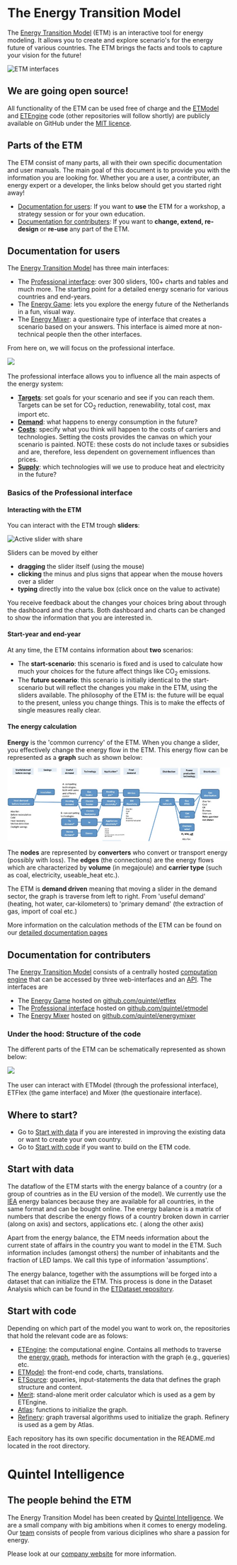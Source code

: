 # The Energy Transition Model

The [Energy Transition Model](http://www.energytransitionmodel.com) (ETM) 
is an interactive tool for energy modeling. It allows you to create and explore 
scenario's for the energy future of various countries. 
The ETM brings the facts and tools to capture your vision for the future!

![ETM interfaces](https://f.cloud.github.com/assets/1303760/1742063/e35852d2-63f1-11e3-8ade-484d65a4302f.png)

## We are going open source!

All functionality of the ETM can be used free of charge and the 
[ETModel](https://github.com/quintel/etmodel) and 
[ETEngine](https://github.com/quintel/etengine) code (other repositories
will follow shortly) are publicly
available on GitHub under the 
[MIT licence](https://github.com/quintel/etmodel/blob/master/LICENSE.txt).


## Parts of the ETM

The ETM consist of many parts, all with their own specific documentation and 
user manuals.
The main goal of this document is to provide you with the information you are 
looking for.
Whether you are a user, a contributer, an energy expert or a developer, 
the links below should get you started right away!

* [Documentation for users](#users_doc): 
If you want to **use** the ETM for a workshop, a strategy session or for your own
education.
* [Documentation for contributers](#contr_doc): If you 
want to **change, extend, re-design** or **re-use** any part of the ETM.

## <a name="users_doc"></a>Documentation for users

The [Energy Transition Model](http://www.energytransitionmodel.com) has 
three main interfaces:

* The [Professional interface](http://pro.et-model.com/): over 300 sliders, 
100+ charts and tables and much more. The starting point for a detailed
energy scenario for various countries and end-years.
* The [Energy Game](http://etflex.et-model.com/): lets you explore the 
energy future of the Netherlands in a fun, visual way.
* The [Energy Mixer](http://mixer.et-model.com/): a questionaire type of 
interface that creates a scenario based on your answers. This interface is
aimed more at non-technical people then the other interfaces.

From here on, we will focus on the professional interface.

![](http://f.cl.ly/items/291h3S0g3E2U3L1T0Z2H/Screen%20Shot%202013-12-10%20at%2013.38.35.png)

The professional interface allows you to influence all the main aspects of the 
energy system:


* [**Targets**](/general/targets.md): set goals for your scenario and see if you can reach them. 
Targets can be set for CO<sub>2</sub> reduction, renewability, total cost,
max import etc.
* [**Demand**](/general/demand.md): what happens to energy consumption in the future? 
* [**Costs**](/general/costs.md): specify what you think will happen to the costs of carriers and 
technologies. Setting the costs provides the canvas on which your scenario is
painted. 
NOTE: these costs do not include taxes or subsidies and are, 
therefore, less dependent on governement influences than prices.
* [**Supply**](/general/supply.md): which technologies will we use to produce heat and electricity 
in the future?

### Basics of the Professional interface 

#### Interacting with the ETM

You can interact with the ETM trough **sliders**:

![Active slider with share](https://f.cloud.github.com/assets/1303760/1733125/deb716b8-632f-11e3-97bd-032db6dfe9b9.png)

Sliders can be moved by either 
* **dragging** the slider itself (using the mouse)
* **clicking** the minus and plus signs that appear when the mouse hovers over a 
slider
* **typing** directly into the value box (click once on the value to activate)

You receive feedback about the changes your choices bring about through the 
dashboard and the charts. Both dashboard and charts can be changed to show the 
information that you are interested in.

#### Start-year and end-year

At any time, the ETM contains information about **two** scenarios:

* The **start-scenario**: this scenario is fixed and is used to calculate how much 
your choices for the future affect things like CO<sub>2</sub> emissions.
* The **future scenario**: this scenario is initially identical to the 
start-scenario but will reflect the changes you make in the ETM, using the 
sliders available. 
The philosophy of the ETM is: the future will be equal to the present, 
unless you change things. This is to make the effects of single measures
really clear.

#### <a name="energy_calc"></a>The energy calculation

**Energy** is the 'common currency' of the ETM. When you change a slider, 
you effectively change the energy flow in the ETM. This energy flow can be 
represented as a **graph** such as shown below:

![Simplified version of the Graph that is at the core of the ETM](/images/Graph.jpg)

The **nodes** are represented by **converters** who convert or 
transport energy (possibly with loss). The **edges** (the connections) are the 
energy flows which are characterized by **volume** (in megajoule) and 
**carrier type** (such as coal, electricity, useable_heat etc.).

The ETM is **demand driven** meaning that moving a slider in the demand sector, 
the graph is traverse from left to right. From 'useful demand' (heating, 
hot water, car-kilometers) to 'primary demand' (the extraction of gas, import 
of coal etc.)

More information on the calculation methods of the ETM can be found on our
[detailed documentation pages](/general/documentation.md)

## <a name="contr_doc"></a>Documentation for contributers

The [Energy Transition Model](http://www.energytransitionmodel.com) consists of 
a centrally hosted [computation engine](https://github.com/quintel/etengine) 
that can be accessed by three web-interfaces and an 
[API](http://et-model.com/api). The interfaces are 

* The [Energy Game](http://etflex.et-model.com/) hosted on 
[github.com/quintel/etflex](https://github.com/quintel/etflex)
* The [Professional interface](http://pro.et-model.com/) hosted on 
[github.com/quintel/etmodel](https://github.com/quintel/etmodel)
* The [Energy Mixer](http://mixer.et-model.com/) hosted on [github.com/quintel/energymixer](https://github.com/quintel/energymixer)

### Under the hood: Structure of the code

The different parts of the ETM can be schematically represented as shown below:

![](http://f.cl.ly/items/2a1x0m062V2N310k2p40/Screen%20Shot%202013-12-13%20at%2013.17.18.png)

The user can interact with ETModel (through the professional interface), 
ETFlex (the game interface) and Mixer (the questionaire interface). 

## Where to start?

* Go to [Start with data](#start_data) if you are interested in 
improving the existing data or want to create your own country.
* Go to [Start with code](#start_code) if you want to build on the ETM 
code.

## <a name="start_data"></a> Start with data

The dataflow of the ETM starts with the energy 
balance of a country (or a group of countries as in the EU version of the 
model).
We currently use the [IEA](http://www.iea.org/) energy balances because they 
are available for all countries, in the same format and can be bought online.
The energy balance is a matrix of numbers that describe the energy flows of a 
country broken down in carrier (along on axis) and sectors, applications etc. (
along the other axis)

Apart from the energy balance, the ETM needs information about the current state of
affairs in the country you want to model in the ETM. Such information includes 
(amongst others) the number of inhabitants and the fraction of LED lamps.
We call this type of information 'assumptions'.

The energy balance, together with the assumptions will be forged into a dataset 
that can initialize the ETM. This process is done in the Dataset Analysis which 
can be found in the 
[ETDataset repository](https://github.com/quintel/etdataset).

## <a name="start_code"></a> Start with code

Depending on which part of the model you want to work on, the repositories that
hold the relevant code are as folows:

* [ETEngine](https://github.com/quintel/etengine): the computational engine. 
Contains all methods to traverse the [energy graph](#energy_calc), methods 
for interaction with the graph (e.g., gqueries) etc.
* [ETModel](https://github.com/quintel/etmodel): the front-end code, charts, translations.
* [ETSource](https://github.com/quintel/etsource): gqueries, input-statements 
the data that defines the graph structure and content.
* [Merit](https://github.com/quintel/merit): stand-alone merit order calculator
which is used as a gem by ETEngine.
* [Atlas](https://github.com/quintel/atlas): functions to initialize the graph.
* [Refinery](https://github.com/quintel/refinery): graph traversal algorithms 
used to initialize the graph. Refinery is used as a gem by Atlas.

Each repository has its own specific documentation in the 
README.md located in the root directory.

# Quintel Intelligence

## The people behind the ETM

The Energy Transition Model has been created by 
[Quintel Intelligence](http://quintel.com/). We are a small company with big
ambitions when it comes to energy modeling. Our [team](http://quintel.com/team) 
consists of people from various diciplines who share a passion for energy.

Please look at our [company website](http://quintel.com/) for more information.
